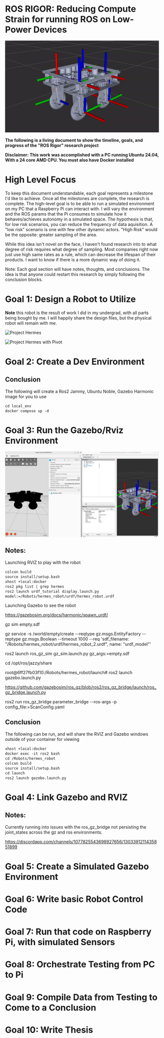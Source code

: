 # ROS RIGOR: Reducing Compute Strain for running ROS on Low-Power Devices

![Project Hermes with TF Frames](/assets/Demo.gif "Project Hermes")

__The following is a living document to show the timeline, goals, and progress of the "ROS Rigor" research project__

**Disclaimer: This work was accomplished with a PC running Ubuntu 24.04, With a 24 core AMD CPU. You must also have Docker installed**

# High Level Focus
To keep this document understandable, each goal represents a milestone I'd like to achieve. Once all the milestones are complete, the research is complete. The high-level goal is to be able to run a simulated environment on my PC that a Raspberry Pi can interact with. I will vary the environment and the ROS params that the Pi consumes to simulate how it behaves/achieves autonomy in a simulated space. The hypothesis is that, for low risk scenarios, you can reduce the frequency of data aquisition. A "low risk" scenario is one with few other dynamic actors. "High Risk" would be the opposite: greater sampling of the area. 

While this idea isn't novel on the face, I haven't found research into to what degree of risk requires what degree of sampling. Most companies right now just use high same rates as a rule, which can decrease the lifespan of their products. I want to know if there is a more dynamic way of doing it.

Note: Each goal section will have notes, thoughts, and conclusions. The idea is that anyone could restart this research by simply following the conclusion blocks.

# Goal 1: Design a Robot to Utilize

**Note** this robot is the result of work I did in my undergrad, with all parts being bought by me. I will happily share the design files, but the physical robot will remain with me.

![Project Hermes](/assets/Robot.png "Project Hermes")

![Project Hermes with Pivot](/assets/pivot.gif "Project Hermes")

# Goal 2: Create a Dev Environment

## Conclusion

The following will create a Ros2 Jammy, Ubuntu Noble, Gazebo Harmonic image for you to use

```
cd local_env
docker compose up -d
```

# Goal 3: Run the Gazebo/Rviz Environment

![GazeboRviz](/assets/GazeboRviz.png "GazeboRviz")

## Notes:

Launching RVIZ to play with the robot

```
colcon build
source install/setup.bash
xhost +local:docker
ros2 pkg list | grep hermes
ros2 launch urdf_tutorial display.launch.py model:=/Robots/hermes_robot/urdf/hermes_robot.urdf
```

Launching Gazebo to see the robot

https://gazebosim.org/docs/harmonic/spawn_urdf/

gz sim empty.sdf

gz service -s /world/empty/create --reqtype gz.msgs.EntityFactory --reptype gz.msgs.Boolean --timeout 1000 --req 'sdf_filename: "/Robots/hermes_robot/urdf/hermes_robot_2.urdf", name: "urdf_model"'

ros2 launch ros_gz_sim gz_sim.launch.py gz_args:=empty.sdf


cd /opt/ros/jazzy/share

root@6ff27fb03f10:/Robots/hermes_robot/launch# ros2 launch gazebo.launch.py 

https://github.com/gazebosim/ros_gz/blob/ros2/ros_gz_bridge/launch/ros_gz_bridge.launch.py

ros2 run ros_gz_bridge parameter_bridge --ros-args -p config_file:=ScanConfig.yaml 

## Conclusion

The following can be run, and will share the RVIZ and Gazebo windows outside of your container for viewing

```
xhost +local:docker
docker exec -it ros2 bash
cd /Robots/hermes_robot
colcon build
source install/setup.bash
cd launch
ros2 launch gazebo.launch.py 
```

# Goal 4: Link Gazebo and RVIZ

## Notes:

Currently running into issues with the ros_gz_bridge not persisting the joint_states across the gz and ros environments.

https://discordapp.com/channels/1077825543698927656/1303391211435851899

# Goal 5: Create a Simulated Gazebo Environment

# Goal 6: Write basic Robot Control Code 

# Goal 7: Run that code on Raspberry Pi, with simulated Sensors

# Goal 8: Orchestrate Testing from PC to Pi 


# Goal 9: Compile Data from Testing to Come to a Conclusion

# Goal 10: Write Thesis
